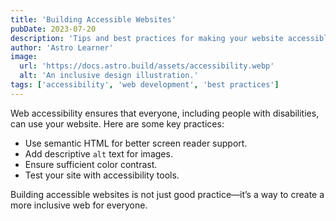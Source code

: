 ```yaml
---
title: 'Building Accessible Websites'
pubDate: 2023-07-20
description: 'Tips and best practices for making your website accessible to all users.'
author: 'Astro Learner'
image:
  url: 'https://docs.astro.build/assets/accessibility.webp'
  alt: 'An inclusive design illustration.'
tags: ['accessibility', 'web development', 'best practices']
---
```


Web accessibility ensures that everyone, including people with disabilities, can use your website. Here are some key practices:

- Use semantic HTML for better screen reader support.
- Add descriptive `alt` text for images.
- Ensure sufficient color contrast.
- Test your site with accessibility tools.

Building accessible websites is not just good practice—it’s a way to create a more inclusive web for everyone.
